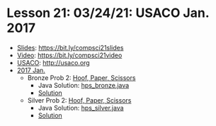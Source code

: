 # Lesson 21: 03/24/21: USACO Jan. 2017
* [Slides](https://bit.ly/compsci21slides): https://bit.ly/compsci21slides  
* [Video](https://bit.ly/compsci21video):  https://bit.ly/compsci21video
* [USACO](http://usaco.org): http://usaco.org
* [2017 Jan.](http://usaco.org/index.php?page=jan17results)
    * Bronze Prob 2: [Hoof, Paper, Scissors](http://usaco.org/index.php?page=viewproblem2&cpid=688)
        * Java Solution: [hps_bronze.java](hps_bronze.java)
        * [Solution](http://usaco.org/current/data/sol_hps_bronze_jan17.html)
    * Silver Prob 2: [Hoof, Paper, Scissors](http://usaco.org/index.php?page=viewproblem2&cpid=691)
        * Java Solution: [hps_silver.java](hps_silver.java)
        * [Solution](http://usaco.org/current/data/sol_hps_silver_jan17.html)

